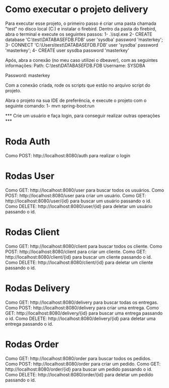 # Como executar o projeto delivery

Para executar esse projeto, o primeiro passo é criar uma pasta chamada "test" no disco local (C:) e instalar o firebird. Dentro da pasta do firebird, abra o terminal e execute os seguintes passos:
    1- .\isql.exe
    2- CREATE database 'C:\\test\\DATABASEFDB.FDB' user 'sysdba' password 'masterkey';
    3- CONNECT 'C:\\Users\\test\\DATABASEFDB.FDB'  user 'sysdba' password 'masterkey';
    4- CREATE user sysdba password 'masterkey'

Após, abra a conexão (no meu caso utilizei o dbeaver), com as seguintes informações:
Path: C:\\test\\DATABASEFDB.FDB
Username: SYSDBA

Password: masterkey

Com a conexão criada, rode os scripts que estão no arquivo script do projeto.

Abra o projeto na sua IDE de preferência, e execute o projeto com o seguinte comando:
    	1- mvn spring-boot:run

*** Crie um usuário e faça login, para conseguir realizar outras operações ***

# Roda Auth
Como POST: http://localhost:8080/auth para realizar o login

# Rodas User
Como GET: http://localhost:8080/user para buscar todos os usuários.
Como POST: http://localhost:8080/user para criar um usuário.
Como GET: http://localhost:8080/user/{id} para buscar um usuário passando o id.
Como DELETE: http://localhost:8080/user/{id} para deletar um usuário passando o id.

# Rodas Client
Como GET: http://localhost:8080/client para buscar todos os cliente.
Como POST: http://localhost:8080/client para criar um cliente.
Como GET: http://localhost:8080/client/{id} para buscar um cliente passando o id. 
Como DELETE: http://localhost:8080/client/{id} para deletar um cliente passando o id.

# Rodas Delivery
Como GET: http://localhost:8080/delivery para buscar todas os entregas.
Como POST: http://localhost:8080/delivery para criar uma entrega.
Como GET: http://localhost:8080/delivery/{id} para buscar uma entrega passando o id.
Como DELETE: http://localhost:8080/delivery/{id} para deletar uma entrega passando o id.

# Rodas Order
Como GET: http://localhost:8080/order para buscar todos os pedidos.
Como POST: http://localhost:8080/order para criar um pedido.
Como GET: http://localhost:8080/order/{id} para buscar um pedido passando o id.
Como DELETE: http://localhost:8080/order/{id} para deletar um pedido passando o id.





